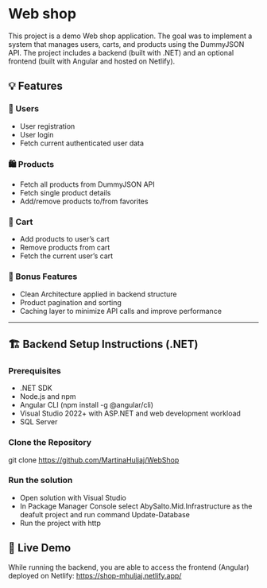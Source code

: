 # Web shop

This project is a demo Web shop application. The goal was to implement a system that manages users, carts, and products using the DummyJSON API. The project includes a backend (built with .NET) and an optional frontend (built with Angular and hosted on Netlify).

## 💡 Features

### 👤 Users
- User registration
- User login
- Fetch current authenticated user data

### 🛍️ Products
- Fetch all products from DummyJSON API
- Fetch single product details
- Add/remove products to/from favorites

### 🛒 Cart
- Add products to user’s cart
- Remove products from cart
- Fetch the current user’s cart

### 🌟 Bonus Features
- Clean Architecture applied in backend structure
- Product pagination and sorting
- Caching layer to minimize API calls and improve performance

---

## 🏗️ Backend Setup Instructions (.NET)

### Prerequisites
- .NET SDK
- Node.js and npm
- Angular CLI (npm install -g @angular/cli)
- Visual Studio 2022+ with ASP.NET and web development workload
- SQL Server
  
### Clone the Repository

git clone https://github.com/MartinaHuljaj/WebShop

### Run the solution
- Open solution with Visual Studio
- In Package Manager Console select AbySalto.Mid.Infrastructure as the deafult project and run command Update-Database
- Run the project with http
## 🔗 Live Demo

While running the backend, you are able to access the frontend (Angular) deployed on Netlify: https://shop-mhuljaj.netlify.app/

